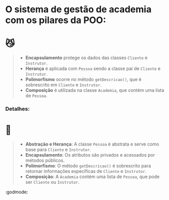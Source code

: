 
# O sistema de gestão de academia com os pilares da POO:
# 😼
>- **Encapsulamento** protege os dados das classes `Cliente` e `Instrutor`.
>- **Herança** é aplicada com `Pessoa` sendo a classe pai de `Cliente` e `Instrutor`.
>- **Polimorfismo** ocorre no método `getDescricao()`, que é sobrescrito em `Cliente` e `Instrutor`.
>- **Composição** é utilizada na classe `Academia`, que contém uma lista de `Pessoa`.


### **Detalhes:**

# 🐲

>- **Abstração e Herança**: A classe `Pessoa` é abstrata e serve como base para `Cliente` e `Instrutor`.
>- **Encapsulamento**: Os atributos são privados e acessados por métodos públicos.
>- **Polimorfismo**: O método `getDescricao()` é sobrescrito para retornar informações específicas de `Cliente` e `Instrutor`.
>- **Composição**: A `Academia` contém uma lista de `Pessoa`, que pode ser `Cliente` ou `Instrutor`.

:godmode: